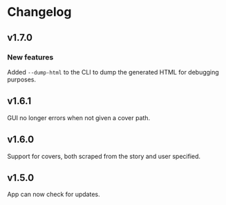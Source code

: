 # Changelog

## v1.7.0

### New features

Added `--dump-html` to the CLI to dump the generated HTML for debugging purposes.

## v1.6.1

GUI no longer errors when not given a cover path.

## v1.6.0

Support for covers, both scraped from the story and user specified.

## v1.5.0

App can now check for updates.

